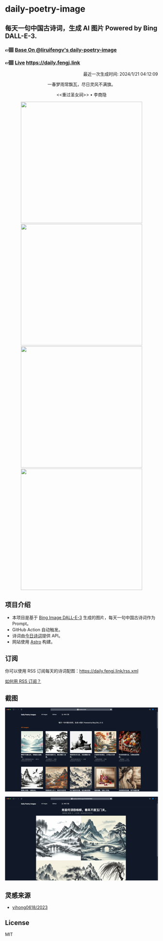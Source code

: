 
# daily-poetry-image

## 每天一句中国古诗词，生成 AI 图片 Powered by Bing DALL-E-3.

### 👉🏽 [Base On @liruifengv's daily-poetry-image](https://github.com/liruifengv/daily-poetry-image)

### 👉🏽 [Live](https://daily.fengj.link) https://daily.fengj.link

<p align="right">
  最近一次生成时间: 2024/1/21 04:12:09
</p>
<p align="center">
一春梦雨常飘瓦，尽日灵风不满旗。
</p>
<p align="center">
<<重过圣女祠>> • 李商隐
</p>
<p align="center">
<img src="https://tse2.mm.bing.net/th/id/OIG.KI.TqFYowZpM9QFQOufF" height="400" width="400" />
<img src="https://tse4.mm.bing.net/th/id/OIG.fTHQAVfWI1Hc.NwOBc1F" height="400" width="400" />
<img src="https://tse4.mm.bing.net/th/id/OIG.PE1l4J__5goA8GNKRM5D" height="400" width="400" />
<img src="https://tse4.mm.bing.net/th/id/OIG.UyHvYvNvgSUgePN.Wrqb" height="400" width="400" />
</p>

## 项目介绍

-   本项目是基于 [Bing Image DALL-E-3](https://www.bing.com/images/create) 生成的图片，每天一句中国古诗词作为 Prompt。
-   GitHub Action 自动触发。
-   诗词由[今日诗词](https://www.jinrishici.com/)提供 API。
-   网站使用 [Astro](https://astro.build) 构建。

## 订阅

你可以使用 RSS 订阅每天的诗词配图：https://daily.fengj.link/rss.xml

[如何用 RSS 订阅？](https://zhuanlan.zhihu.com/p/55026716)

## 截图

![图片列表](./screenshots/Snipaste_2023-12-28_21-00-26.png)

![图片详情](./screenshots/Snipaste_2023-12-28_21-00-53.png)

## 灵感来源

-   [yihong0618/2023](https://github.com/yihong0618/2023)

## License

MIT
